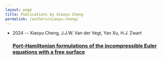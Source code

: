 ```yaml
---
layout: page
title: Publications by Xiaoyu Cheng
permalink: /authors/xiaoyu-cheng/
---
```


<ul class="post-list">
<li><span class='post-meta'>2024 -- Xiaoyu Cheng, J.J.W. Van der Vegt, Yan Xu, H.J. Zwart</span><h3><a class='post-link' href='../../port-hamiltonian-formulations-of-the-incompressible-euler-equations-with-a-free-surface'>Port-Hamiltonian formulations of the incompressible Euler equations with a free surface</a></h3></li>

</ul>
